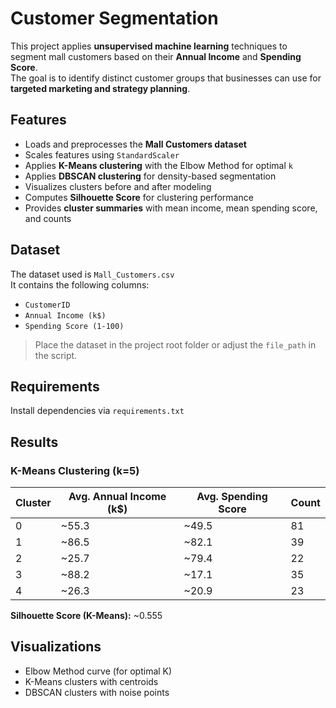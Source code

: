 # Customer Segmentation

This project applies **unsupervised machine learning** techniques to segment mall customers based on their **Annual Income** and **Spending Score**.  
The goal is to identify distinct customer groups that businesses can use for **targeted marketing and strategy planning**.


## Features
- Loads and preprocesses the **Mall Customers dataset**
- Scales features using `StandardScaler`
- Applies **K-Means clustering** with the Elbow Method for optimal `k`
- Applies **DBSCAN clustering** for density-based segmentation
- Visualizes clusters before and after modeling
- Computes **Silhouette Score** for clustering performance
- Provides **cluster summaries** with mean income, mean spending score, and counts


## Dataset
The dataset used is `Mall_Customers.csv`  
It contains the following columns:
- `CustomerID`  
- `Annual Income (k$)`  
- `Spending Score (1-100)`  

> Place the dataset in the project root folder or adjust the `file_path` in the script.


##  Requirements
Install dependencies via `requirements.txt`

## Results  

### K-Means Clustering (k=5)  

| Cluster | Avg. Annual Income (k$) | Avg. Spending Score | Count |
|---------|--------------------------|---------------------|-------|
| 0       | ~55.3                   | ~49.5               | 81    |
| 1       | ~86.5                   | ~82.1               | 39    |
| 2       | ~25.7                   | ~79.4               | 22    |
| 3       | ~88.2                   | ~17.1               | 35    |
| 4       | ~26.3                   | ~20.9               | 23    |

**Silhouette Score (K-Means):** ~0.555  


## Visualizations  

- Elbow Method curve (for optimal K)  
- K-Means clusters with centroids  
- DBSCAN clusters with noise points  
